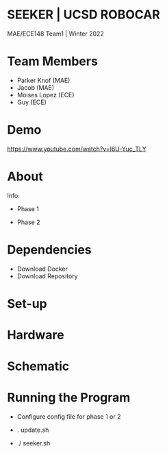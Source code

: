 # SEEKER | UCSD ROBOCAR
MAE/ECE148 Team1 | Winter 2022

# Team Members
- Parker Knof (MAE)
- Jacob (MAE)
- Moises Lopez (ECE)
- Guy (ECE)
# Demo

https://www.youtube.com/watch?v=l6U-Yuc_TLY

# About

Info:

- Phase 1

- Phase 2
# Dependencies

- Download Docker
- Download Repository

# Set-up

# Hardware

# Schematic

# Running the Program

- Configure config file for phase 1 or 2

- . update.sh

- ./ seeker.sh
